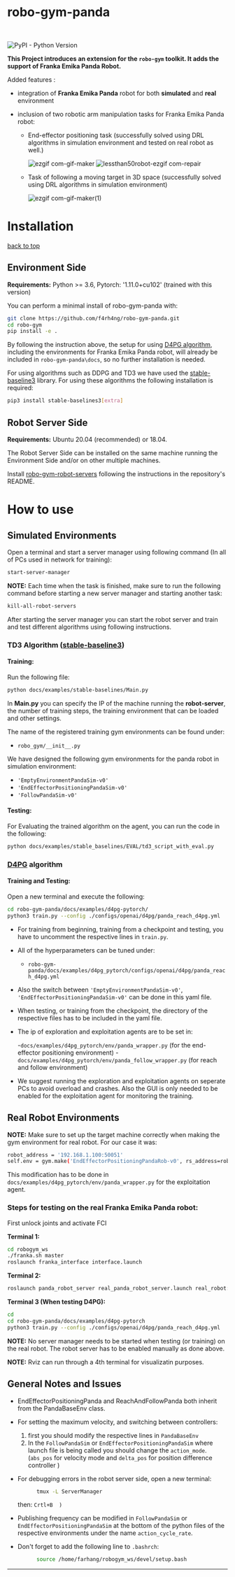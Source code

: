 <!-- omit in toc -->
# robo-gym-panda 

<br>

![PyPI - Python Version](https://img.shields.io/pypi/pyversions/robo-gym)


**This Project introduces an extension for the ``robo-gym`` toolkit. It adds the support of Franka Emika Panda Robot.**


Added features :

- integration of **Franka Emika Panda** robot for both **simulated** and **real** environment
- inclusion of two robotic arm manipulation tasks for Franka Emika Panda robot:

  - End-effector positioning task (successfully solved using DRL algorithms in simulation environment and tested on real robot as well.)

    ![ezgif com-gif-maker](https://github.com/f4rh4ng/robo-gym-panda/assets/89604072/d0b6d5a1-9122-4e1b-9ab0-505a37a5a47b)
    ![lessthan50robot-ezgif com-repair](https://github.com/f4rh4ng/robo-gym-panda/assets/89604072/e418f397-3589-4626-bcf3-986fa8d9e976)

  - Task of following a moving target in 3D space (successfully solved using DRL algorithms in simulation environment)

    ![ezgif com-gif-maker(1)](https://github.com/f4rh4ng/robo-gym-panda/assets/89604072/b328a398-50dc-41f2-8683-0f43f21f6085)

# Installation
[back to top](#robo-gym-panda)

<!-- omit in toc -->
## Environment Side
**Requirements:** Python >= 3.6, Pytorch: '1.11.0+cu102' (trained with this version)

You can perform a minimal install of robo-gym-panda with:

```bash
git clone https://github.com/f4rh4ng/robo-gym-panda.git
cd robo-gym
pip install -e .
```

By following the instruction above, the setup for using [D4PG algorithm](https://github.com/schatty/oprl/tree/legacy_d4pg), including the environments for Franka Emika Panda robot, will already be included in ``robo-gym-panda\docs``, so no further installation is needed.

For using algorithms such as DDPG and TD3 we have used the [stable-baseline3](https://github.com/DLR-RM/stable-baselines3) library. For using these algorithms the following installation is required:

```bash
pip3 install stable-baselines3[extra]
```
<!-- omit in toc -->
## Robot Server Side
**Requirements:** Ubuntu 20.04 (recommended) or 18.04.

The Robot Server Side can be installed on the same machine running the Environment Side
and/or on other multiple machines.

Install [robo-gym-robot-servers](https://github.com/f4rh4ng/robo-gym-robot-servers)
following the instructions in the repository's README.

# How to use

<!-- omit in toc -->
## Simulated Environments

Open a terminal and start a server manager using following command (In all of PCs used in network for training):

```sh
start-server-manager
```
**NOTE:** Each time when the task is finished, make sure to run the following command before starting a new server manager and starting another task:

```sh
kill-all-robot-servers
```
After starting the server manager you can start the robot server and train and test different algorithms using following instructions.

<!-- omit in toc -->
### TD3 Algorithm ([stable-baseline3](https://github.com/DLR-RM/stable-baselines3))
#### Training:
Run the following file:
```sh
python docs/examples/stable-baselines/Main.py
```

In **Main.py** you can specify the IP of the machine running the **robot-server**, the number of training steps, the training environment that can be loaded and other settings.

The name of the registered training gym environments can be found under:

- ``robo_gym/__init__.py``

We have designed the following gym environments for the panda robot in simulation environment:
- ``'EmptyEnvironmentPandaSim-v0'``
- ``'EndEffectorPositioningPandaSim-v0'``
- ``'FollowPandaSim-v0'``

#### Testing:
For Evaluating the trained algorithm on the agent, you can run the code in the following:

```sh
python docs/examples/stable_baselines/EVAL/td3_script_with_eval.py

```

<!-- omit in toc -->
### [D4PG](https://github.com/schatty/oprl/tree/legacy_d4pg) algorithm

#### Training and Testing:

Open a new terminal and execute the following:

```sh
cd robo-gym-panda/docs/examples/d4pg-pytorch/
python3 train.py --config ./configs/openai/d4pg/panda_reach_d4pg.yml
```
- For training from beginning, training from a checkpoint and testing, you have to uncomment the respective lines in ``train.py``.
- All of the hyperparameters can be tuned under: 
  - ``robo-gym-panda/docs/examples/d4pg_pytorch/configs/openai/d4pg/panda_reach_d4pg.yml``

- Also the switch between ``'EmptyEnvironmentPandaSim-v0'``, ``'EndEffectorPositioningPandaSim-v0'`` can be done in this yaml file.

- When testing, or training from the checkpoint, the directory of the respective files has to be included in the yaml file.

- The ip of exploration and exploitation agents are to be set in:

  -``docs/examples/d4pg_pytorch/env/panda_wrapper.py`` (for the end-effector positioning environment)
  -``docs/examples/d4pg_pytorch/env/panda_follow_wrapper.py`` (for reach and follow environment)

- We suggest running the exploration and exploitation agents on seperate PCs to avoid overload and crashes. Also the GUI is only needed to be enabled for the exploitation agent for monitoring the training.


<!-- omit in toc -->
## Real Robot Environments

**NOTE:** Make sure to set up the target machine correctly when making the gym environment for real robot. For our case it was:

```sh
robot_address = '192.168.1.100:50051'
self.env = gym.make('EndEffectorPositioningPandaRob-v0', rs_address=robot_address)
```
This modification has to be done in ``docs/examples/d4pg_pytorch/env/panda_wrapper.py`` for the exploitation agent.

### Steps for testing on the real Franka Emika Panda robot:

First unlock joints and activate FCI

**Terminal 1:**

```sh
cd robogym_ws
./franka.sh master
roslaunch franka_interface interface.launch 
```
**Terminal 2:**
```sh
roslaunch panda_robot_server real_panda_robot_server.launch real_robot:=true gui:=true reference_frame:=world max_velocity_scale_factor:=0.1 action_cycle_rate:=400 objects_controller:=true rs_mode:=1object n_objects:=1.0 object_0_frame:=target action_mode:=abs_pos
```
**Terminal 3 (When testing D4PG):**
```sh
cd
cd robo-gym-panda/docs/examples/d4pg-pytorch
python3 train.py --config ./configs/openai/d4pg/panda_reach_d4pg.yml 
```
**NOTE:** No server manager needs to be started when testing (or training) on the real robot. The robot server has to be enabled manually as done above.

**NOTE:** Rviz can run through a 4th terminal for visualizatin purposes.

## General Notes and Issues

- EndEffectorPositioningPanda and ReachAndFollowPanda both inherit from the PandaBaseEnv class.
- For setting the maximum velocity, and switching between controllers:
	1. first you should modify the respective lines in ``PandaBaseEnv``
	2. In the ``FollowPandaSim`` or ``EndEffectorPositioningPandaSim`` where launch file is being called you should change the ``action_mode``. (``abs_pos`` for velocity mode and ``delta_pos`` for position difference controller )

- For debugging errors in the robot server side, open a new terminal:
  ```sh
		tmux -L ServerManager
  ```
  then: ``Crtl+B  )``
- Publishing frequency can be modified in ``FollowPandaSim`` or ``EndEffectorPositioningPandaSim`` at the bottom of the python files of the respective environments under the name ``action_cycle_rate``.

- Don't forget to add the following line to ``.bashrch``:
  ```sh  
		source /home/farhang/robogym_ws/devel/setup.bash 
  ```

----------------------------------------
